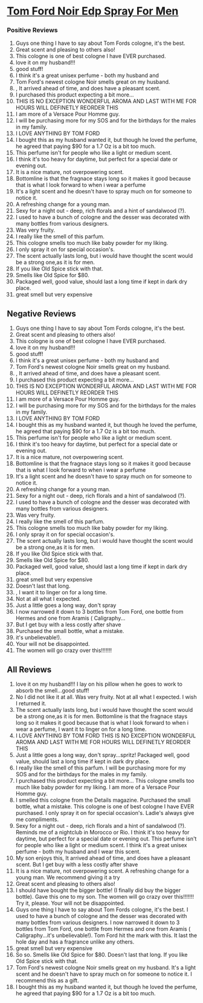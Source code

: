 # [Tom Ford Noir Edp Spray For Men](https://products.checkmycream.com/products/Tom-Ford-Noir-Edp-Spray-For-Men.html)

### Positive Reviews

<ol>
      <li>Guys one thing I have to say about Tom Fords cologne, it&#x27;s the best.</li>
      <li>Great scent and pleasing to others also!</li>
      <li>This cologne is one of best cologne I have EVER purchased.</li>
      <li>love it on my husband!!!</li>
      <li>good stuff!</li>
      <li>I think it&#x27;s a great unisex perfume - both my husband and</li>
      <li>Tom Ford&#x27;s newest cologne Noir smells great on my husband.</li>
      <li>, It arrived ahead of time, and does have a pleasant scent.  </li>
      <li>I purchased this product expecting a bit more...  </li>
      <li>THIS IS NO EXCEPTION WONDERFUL AROMA AND LAST WITH ME FOR HOURS WILL DEFINETLY REORDER THIS</li>
      <li>I am more of a Versace Pour Homme guy.</li>
      <li>I will be purchasing more for my SOS and for the birthdays for the males in my family.</li>
      <li>I LOVE ANYTHING BY TOM FORD</li>
      <li>I bought this as my husband wanted it, but though he loved the perfume, he agreed that paying $90 for a 1.7 Oz is a bit too much.</li>
      <li>This perfume isn&#x27;t for people who like a light or medium scent.  </li>
      <li>I think it&#x27;s too heavy for daytime, but perfect for a special date or evening out.  </li>
      <li>It is a nice mature, not overpowering scent.</li>
      <li>Bottomline is that the fragnace stays long so it makes it good because that is what I look forward to when i wear a perfume</li>
      <li>It&#x27;s a light scent and he doesn&#x27;t have to spray much on for someone to notice it.</li>
      <li>A refreshing change for a young man.</li>
      <li>Sexy for a night out - deep, rich florals and a hint of sandalwood (?).  </li>
      <li>I used to have a bunch of cologne and the desser was decorated with many bottles from various designers.</li>
      <li>Was very fruity.  </li>
      <li>I really like the smell of this parfum.  </li>
      <li>This cologne smells too much like baby powder for my liking.  </li>
      <li>I only spray it on for special occasion&#x27;s.</li>
      <li>The scent actually lasts long, but i would have thought the scent would be a strong one,as it is for men.</li>
      <li>If you like Old Spice stick with that.</li>
      <li>Smells like Old Spice for $80.  </li>
      <li>Packaged well, good value, should last a long time if kept in dark dry place.</li>
      <li>great smell but very expensive</li>
</ol>


<h2>Negative Reviews</h2>
<ol>
<li> Guys one thing I have to say about Tom Fords cologne, it&#x27;s the best.</li>
<li> Great scent and pleasing to others also!</li>
<li> This cologne is one of best cologne I have EVER purchased.</li>
<li> love it on my husband!!!</li>
<li> good stuff!</li>
<li> I think it&#x27;s a great unisex perfume - both my husband and</li>
<li> Tom Ford&#x27;s newest cologne Noir smells great on my husband.</li>
<li> , It arrived ahead of time, and does have a pleasant scent.  </li>
<li> I purchased this product expecting a bit more...  </li>
<li> THIS IS NO EXCEPTION WONDERFUL AROMA AND LAST WITH ME FOR HOURS WILL DEFINETLY REORDER THIS</li>
<li> I am more of a Versace Pour Homme guy.</li>
<li> I will be purchasing more for my SOS and for the birthdays for the males in my family.</li>
<li> I LOVE ANYTHING BY TOM FORD</li>
<li> I bought this as my husband wanted it, but though he loved the perfume, he agreed that paying $90 for a 1.7 Oz is a bit too much.</li>
<li> This perfume isn&#x27;t for people who like a light or medium scent.  </li>
<li> I think it&#x27;s too heavy for daytime, but perfect for a special date or evening out.  </li>
<li> It is a nice mature, not overpowering scent.</li>
<li> Bottomline is that the fragnace stays long so it makes it good because that is what I look forward to when i wear a perfume</li>
<li> It&#x27;s a light scent and he doesn&#x27;t have to spray much on for someone to notice it.</li>
<li> A refreshing change for a young man.</li>
<li> Sexy for a night out - deep, rich florals and a hint of sandalwood (?).  </li>
<li> I used to have a bunch of cologne and the desser was decorated with many bottles from various designers.</li>
<li> Was very fruity.  </li>
<li> I really like the smell of this parfum.  </li>
<li> This cologne smells too much like baby powder for my liking.  </li>
<li> I only spray it on for special occasion&#x27;s.</li>
<li> The scent actually lasts long, but i would have thought the scent would be a strong one,as it is for men.</li>
<li> If you like Old Spice stick with that.</li>
<li> Smells like Old Spice for $80.  </li>
<li> Packaged well, good value, should last a long time if kept in dark dry place.</li>
<li> great smell but very expensive</li>
<li> Doesn&#x27;t last that long.  </li>
<li> , I want it to linger on for a long time.</li>
<li> Not at all what I expected.  </li>
<li> Just a little goes a long way, don&#x27;t spray</li>
<li> I now narrowed it down to 3 bottles from Tom Ford, one bottle from Hermes and one from Aramis ( Caligraphy...</li>
<li> But  I get buy with a less costly after shave</li>
<li> Purchased the small bottle, what a mistake.</li>
<li> it&#x27;s unbelievable!).</li>
<li> Your will not be disappointed.</li>
<li> The women will go crazy over this!!!!!!!</li>
</ol>

<h2>All Reviews</h2>

<ol>
    <li> love it on my husband!!! I lay on his pillow when he goes to work to absorb the smell...good stuff!</li>
    <li> No I did not like it at all. Was very fruity.  Not at all what I expected.  I wish I returned it.</li>
    <li> The scent actually lasts long, but i would have thought the scent would be a strong one,as it is for men. Bottomline is that the fragnace stays long so it makes it good because that is what I look forward to when i wear a perfume, I want it to linger on for a long time.</li>
    <li> I LOVE ANYTHING BY TOM FORD THIS IS NO EXCEPTION WONDERFUL AROMA AND LAST WITH ME FOR HOURS WILL DEFINETLY REORDER THIS</li>
    <li> Just a little goes a long way, don&#x27;t spray...spritz! Packaged well, good value, should last a long time if kept in dark dry place.</li>
    <li> I really like the smell of this parfum.  I will be purchasing more for my SOS and for the birthdays for the males in my family.</li>
    <li> I purchased this product expecting a bit more...  This cologne smells too much like baby powder for my liking.  I am more of a Versace Pour Homme guy.</li>
    <li> I smelled this cologne from the Details magazine. Purchased the small bottle, what a mistake. This cologne is one of best cologne I have EVER purchased. I only spray it on for special occasion&#x27;s. Ladie&#x27;s always give me compliments.</li>
    <li> Sexy for a night out - deep, rich florals and a hint of sandalwood (?).  Reminds me of a nightclub in Morocco or Rio.  I think it&#x27;s too heavy for daytime, but perfect for a special date or evening out.  This perfume isn&#x27;t for people who like a light or medium scent.  I think it&#x27;s a great unisex perfume - both my husband and I wear this scent.</li>
    <li> My son enjoys this, It arrived ahead of time, and does have a pleasant scent.  But  I get buy with a less costly after shave</li>
    <li> It is a nice mature, not overpowering scent. A refreshing change for a young man. We recommend giving it a try</li>
    <li> Great scent and pleasing to others also!</li>
    <li> I should have bought the bigger bottle! (I finally did buy the bigger bottle). Gave this one to my son. The women will go crazy over this!!!!!!! Try it, please. Your will not be disappointed.</li>
    <li> Guys one thing I have to say about Tom Fords cologne, it&#x27;s the best. I used to have a bunch of cologne and the desser was decorated with many bottles from various designers. I now narrowed it down to 3 bottles from Tom Ford, one bottle from Hermes and one from Aramis ( Caligraphy...it&#x27;s unbelievable!). Tom Ford hit the mark with this. It last the hole day and has a fragrance unlike any others.</li>
    <li> great smell but very expensive</li>
    <li> So so. Smells like Old Spice for $80.  Doesn&#x27;t last that long.  If you like Old Spice stick with that.</li>
    <li> Tom Ford&#x27;s newest cologne Noir smells great on my husband. It&#x27;s a light scent and he doesn&#x27;t have to spray much on for someone to notice it. I recommend this as a gift.</li>
    <li> I bought this as my husband wanted it, but though he loved the perfume, he agreed that paying $90 for a 1.7 Oz is a bit too much.</li>
</ol>




